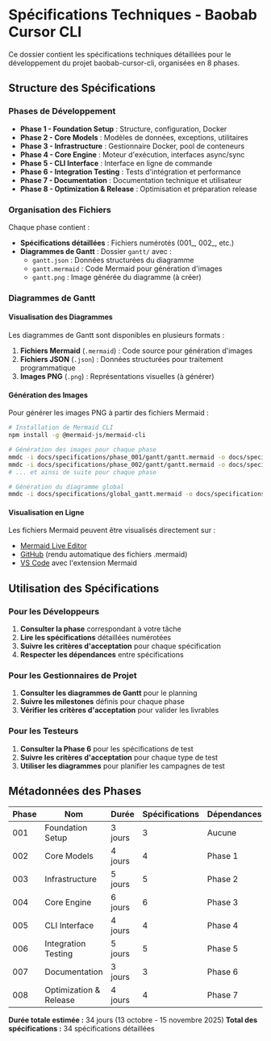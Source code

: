 # Spécifications Techniques - Baobab Cursor CLI

Ce dossier contient les spécifications techniques détaillées pour le développement du projet baobab-cursor-cli, organisées en 8 phases.

## Structure des Spécifications

### Phases de Développement

- **Phase 1 - Foundation Setup** : Structure, configuration, Docker
- **Phase 2 - Core Models** : Modèles de données, exceptions, utilitaires
- **Phase 3 - Infrastructure** : Gestionnaire Docker, pool de conteneurs
- **Phase 4 - Core Engine** : Moteur d'exécution, interfaces async/sync
- **Phase 5 - CLI Interface** : Interface en ligne de commande
- **Phase 6 - Integration Testing** : Tests d'intégration et performance
- **Phase 7 - Documentation** : Documentation technique et utilisateur
- **Phase 8 - Optimization & Release** : Optimisation et préparation release

### Organisation des Fichiers

Chaque phase contient :
- **Spécifications détaillées** : Fichiers numérotés (001_, 002_, etc.)
- **Diagrammes de Gantt** : Dossier `gantt/` avec :
  - `gantt.json` : Données structurées du diagramme
  - `gantt.mermaid` : Code Mermaid pour génération d'images
  - `gantt.png` : Image générée du diagramme (à créer)

### Diagrammes de Gantt

#### Visualisation des Diagrammes

Les diagrammes de Gantt sont disponibles en plusieurs formats :

1. **Fichiers Mermaid** (`.mermaid`) : Code source pour génération d'images
2. **Fichiers JSON** (`.json`) : Données structurées pour traitement programmatique
3. **Images PNG** (`.png`) : Représentations visuelles (à générer)

#### Génération des Images

Pour générer les images PNG à partir des fichiers Mermaid :

```bash
# Installation de Mermaid CLI
npm install -g @mermaid-js/mermaid-cli

# Génération des images pour chaque phase
mmdc -i docs/specifications/phase_001/gantt/gantt.mermaid -o docs/specifications/phase_001/gantt/gantt.png
mmdc -i docs/specifications/phase_002/gantt/gantt.mermaid -o docs/specifications/phase_002/gantt/gantt.png
# ... et ainsi de suite pour chaque phase

# Génération du diagramme global
mmdc -i docs/specifications/global_gantt.mermaid -o docs/specifications/global_gantt.png
```

#### Visualisation en Ligne

Les fichiers Mermaid peuvent être visualisés directement sur :
- [Mermaid Live Editor](https://mermaid.live/)
- [GitHub](https://github.com) (rendu automatique des fichiers .mermaid)
- [VS Code](https://code.visualstudio.com/) avec l'extension Mermaid

## Utilisation des Spécifications

### Pour les Développeurs

1. **Consulter la phase** correspondant à votre tâche
2. **Lire les spécifications** détaillées numérotées
3. **Suivre les critères d'acceptation** pour chaque spécification
4. **Respecter les dépendances** entre spécifications

### Pour les Gestionnaires de Projet

1. **Consulter les diagrammes de Gantt** pour le planning
2. **Suivre les milestones** définis pour chaque phase
3. **Vérifier les critères d'acceptation** pour valider les livrables

### Pour les Testeurs

1. **Consulter la Phase 6** pour les spécifications de test
2. **Suivre les critères d'acceptation** pour chaque type de test
3. **Utiliser les diagrammes** pour planifier les campagnes de test

## Métadonnées des Phases

| Phase | Nom | Durée | Spécifications | Dépendances |
|-------|-----|-------|----------------|-------------|
| 001 | Foundation Setup | 3 jours | 3 | Aucune |
| 002 | Core Models | 4 jours | 4 | Phase 1 |
| 003 | Infrastructure | 5 jours | 5 | Phase 2 |
| 004 | Core Engine | 6 jours | 6 | Phase 3 |
| 005 | CLI Interface | 4 jours | 4 | Phase 4 |
| 006 | Integration Testing | 5 jours | 5 | Phase 5 |
| 007 | Documentation | 3 jours | 3 | Phase 6 |
| 008 | Optimization & Release | 4 jours | 4 | Phase 7 |

**Durée totale estimée :** 34 jours (13 octobre - 15 novembre 2025)
**Total des spécifications :** 34 spécifications détaillées
